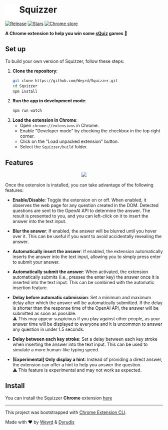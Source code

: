 # <img src="public/icons/icon_48.png" width="45" align="left"> Squizzer
[![Release](https://custom-icon-badges.demolab.com/github/v/tag/Weyrd/Squizzer?logo=tag&style=for-the-badge)](https://github.com/Weyrd/Squizzer/releases/latest)
[![Stars](https://custom-icon-badges.demolab.com/github/stars/Weyrd/Squizzer?logo=star&style=for-the-badge)](https://github.com/Weyrd/Squizzer)
[![Chrome store](https://custom-icon-badges.demolab.com/badge/Download-lightgreen.svg?logo=chrome&logoColor=black&style=for-the-badge)](https://chromewebstore.google.com/detail/squizzer/nbhknlgokdobneepbgmbfdgebnaglljc)

**A Chrome extension to help you win some [sQuiz](https://sQuiz.gg) games 🥇**

## Set up

To build your own version of Squizzer, follow these steps:

1. **Clone the repository**:
    ```bash
    git clone https://github.com/Weyrd/Squizzer.git
    cd Squizzer
    npm install
    ```
2. **Run the app in development mode**:
    ```bash
    npm run watch
    ```
3. **Load the extension in Chrome**:
    - Open `chrome://extensions` in Chrome.
    - Enable "Developer mode" by checking the checkbox in the top right corner.
    - Click on the "Load unpacked extension" button.
    - Select the `Squizzer/build` folder.

## Features

<p align="center">
<img src="https://github.com/user-attachments/assets/eaa76c79-4cbe-413e-a611-6c1be2461c7f">
</p>

Once the extension is installed, you can take advantage of the following features:

- **Enable/Disable**: Toggle the extension on or off. When enabled, it observes the web page for any question created in the DOM. Detected questions are sent to the OpenAI API to determine the answer. The result is presented to you, and you can left-click on it to insert the answer into the text input. 

- **Blur the answer**: If enabled, the answer will be blurred until you hover over it. This can be useful if you want to avoid accidentally revealing the answer.

- **Automatically insert the answer**: If enabled, the extension automatically inserts the answer into the text input, allowing you to simply press enter to submit your answer.

- **Automatically submit the answer**: When activated, the extension automatically submits (i.e., presses the enter key) the answer once it is inserted into the text input. This can be combined with the automatic insertion feature.

- **Delay before automatic submission**: Set a minimum and maximum delay after which the answer will be automatically submitted. If the delay is shorter than the response time of the OpenAI API, the answer will be submitted as soon as possible.  
⚠️ This may appear suspicious if you play against other people, as your answer time will be displayed to everyone and it is uncommon to answer any question in under 1.5 seconds.

- **Delay between each key stroke**: Set a delay between each key stroke when inserting the answer into the text input. This can be used to simulate a more human-like typing speed.

- **[Experimental] Only display a hint**: Instead of providing a direct answer, the extension can offer a hint to help you answer the question.  
⚠️ This feature is experimental and may not work as expected.

## Install

You can install the Squizzer **Chrome** extension [here](https://chromewebstore.google.com/detail/squizzer/nbhknlgokdobneepbgmbfdgebnaglljc)

---

This project was bootstrapped with [Chrome Extension CLI](https://github.com/dutiyesh/chrome-extension-cli).

Made with ❤️ by [Weyrd](https://github.com/Weyrd) & [Dyrudis](https://github.com/Dyrudis)
